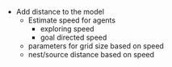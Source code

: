 - Add distance to the model
  - Estimate speed for agents
    - exploring speed
    - goal directed speed
  - parameters for grid size based on speed
  - nest/source distance based on speed